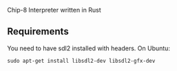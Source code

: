 Chip-8 Interpreter written in Rust


## Requirements

You need to have sdl2 installed with headers. On Ubuntu:

```
sudo apt-get install libsdl2-dev libsdl2-gfx-dev
```

